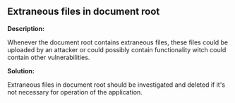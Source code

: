 
Extraneous files in document root
-------

**Description:**

Whenever the document root contains extraneous files, these files could be uploaded by an 
attacker or could possibly contain functionality witch could contain other vulnerabilities.



**Solution:**

Extraneous files in document root should be investigated and deleted if it's not necessary 
for operation of the application.

	